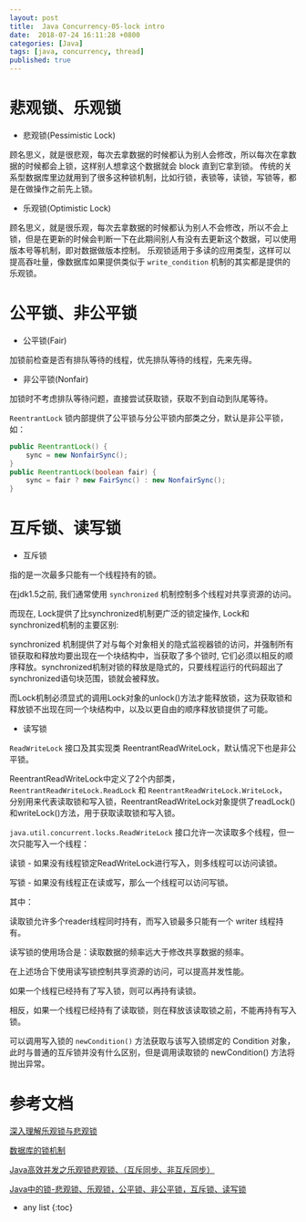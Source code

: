 ```yaml
---
layout: post
title:  Java Concurrency-05-lock intro 
date:  2018-07-24 16:11:28 +0800
categories: [Java]
tags: [java, concurrency, thread]
published: true
---
```


# 悲观锁、乐观锁

- 悲观锁(Pessimistic Lock)

顾名思义，就是很悲观，每次去拿数据的时候都认为别人会修改，所以每次在拿数据的时候都会上锁，这样别人想拿这个数据就会 block 直到它拿到锁。
传统的关系型数据库里边就用到了很多这种锁机制，比如行锁，表锁等，读锁，写锁等，都是在做操作之前先上锁。

- 乐观锁(Optimistic Lock)

顾名思义，就是很乐观，每次去拿数据的时候都认为别人不会修改，所以不会上锁，但是在更新的时候会判断一下在此期间别人有没有去更新这个数据，可以使用版本号等机制，即对数据做版本控制。
乐观锁适用于多读的应用类型，这样可以提高吞吐量，像数据库如果提供类似于 `write_condition` 机制的其实都是提供的乐观锁。

# 公平锁、非公平锁

- 公平锁(Fair)

加锁前检查是否有排队等待的线程，优先排队等待的线程，先来先得。

- 非公平锁(Nonfair)

加锁时不考虑排队等待问题，直接尝试获取锁，获取不到自动到队尾等待。

`ReentrantLock` 锁内部提供了公平锁与分公平锁内部类之分，默认是非公平锁，如：

```java
public ReentrantLock() {
    sync = new NonfairSync();
}
public ReentrantLock(boolean fair) {
    sync = fair ? new FairSync() : new NonfairSync();
}
```

# 互斥锁、读写锁

- 互斥锁

指的是一次最多只能有一个线程持有的锁。

在jdk1.5之前, 我们通常使用 `synchronized` 机制控制多个线程对共享资源的访问。 

而现在, Lock提供了比synchronized机制更广泛的锁定操作, Lock和synchronized机制的主要区别: 

synchronized 机制提供了对与每个对象相关的隐式监视器锁的访问，并强制所有锁获取和释放均要出现在一个块结构中，当获取了多个锁时, 它们必须以相反的顺序释放。synchronized机制对锁的释放是隐式的，只要线程运行的代码超出了synchronized语句块范围，锁就会被释放。

而Lock机制必须显式的调用Lock对象的unlock()方法才能释放锁，这为获取锁和释放锁不出现在同一个块结构中，以及以更自由的顺序释放锁提供了可能。

- 读写锁

`ReadWriteLock` 接口及其实现类 ReentrantReadWriteLock，默认情况下也是非公平锁。

ReentrantReadWriteLock中定义了2个内部类，`ReentrantReadWriteLock.ReadLock` 和 `ReentrantReadWriteLock.WriteLock`，
分别用来代表读取锁和写入锁，ReentrantReadWriteLock对象提供了readLock()和writeLock()方法，用于获取读取锁和写入锁。

`java.util.concurrent.locks.ReadWriteLock` 接口允许一次读取多个线程，但一次只能写入一个线程：

读锁 - 如果没有线程锁定ReadWriteLock进行写入，则多线程可以访问读锁。

写锁 - 如果没有线程正在读或写，那么一个线程可以访问写锁。

其中：

读取锁允许多个reader线程同时持有，而写入锁最多只能有一个 writer 线程持有。

读写锁的使用场合是：读取数据的频率远大于修改共享数据的频率。

在上述场合下使用读写锁控制共享资源的访问，可以提高并发性能。

如果一个线程已经持有了写入锁，则可以再持有读锁。

相反，如果一个线程已经持有了读取锁，则在释放该读取锁之前，不能再持有写入锁。

可以调用写入锁的 `newCondition()` 方法获取与该写入锁绑定的 Condition 对象，此时与普通的互斥锁并没有什么区别，但是调用读取锁的 newCondition() 方法将抛出异常。

# 参考文档

[深入理解乐观锁与悲观锁](http://www.hollischuang.com/archives/934)

[数据库的锁机制](http://www.hollischuang.com/archives/909)

[Java高效并发之乐观锁悲观锁、（互斥同步、非互斥同步）](https://blog.csdn.net/truelove12358/article/details/54963791)

[Java中的锁-悲观锁、乐观锁，公平锁、非公平锁，互斥锁、读写锁](https://blog.csdn.net/loongshawn/article/details/76985272)

* any list
{:toc}